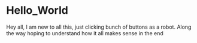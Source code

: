 # Hello_World

Hey all, I am new to all this, just clicking bunch of buttons as a robot. Along the way hoping to understand how it all makes sense in the end
